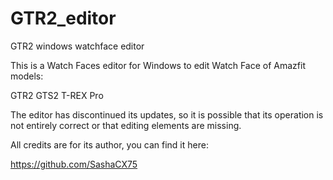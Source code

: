 # GTR2_editor
GTR2 windows watchface editor

This is a Watch Faces editor for Windows to edit Watch Face of Amazfit models:

GTR2
GTS2
T-REX Pro

The editor has discontinued its updates, so it is possible that its operation is not entirely correct or that editing elements are missing.

All credits are for its author, you can find it here:

https://github.com/SashaCX75
